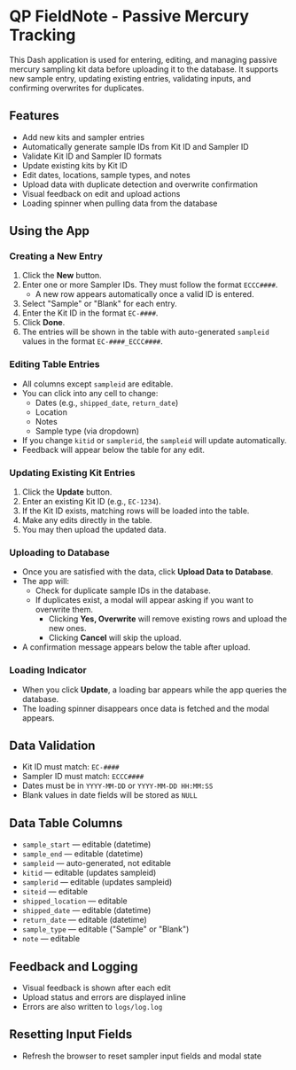 # QP FieldNote - Passive Mercury Tracking

This Dash application is used for entering, editing, and managing passive mercury sampling kit data before uploading it to the database. It supports new sample entry, updating existing entries, validating inputs, and confirming overwrites for duplicates.

## Features

- Add new kits and sampler entries
- Automatically generate sample IDs from Kit ID and Sampler ID
- Validate Kit ID and Sampler ID formats
- Update existing kits by Kit ID
- Edit dates, locations, sample types, and notes
- Upload data with duplicate detection and overwrite confirmation
- Visual feedback on edit and upload actions
- Loading spinner when pulling data from the database

## Using the App

### Creating a New Entry

1. Click the **New** button.
2. Enter one or more Sampler IDs. They must follow the format `ECCC####`.
   - A new row appears automatically once a valid ID is entered.
3. Select "Sample" or "Blank" for each entry.
4. Enter the Kit ID in the format `EC-####`.
5. Click **Done**.
6. The entries will be shown in the table with auto-generated `sampleid` values in the format `EC-####_ECCC####`.

### Editing Table Entries

- All columns except `sampleid` are editable.
- You can click into any cell to change:
  - Dates (e.g., `shipped_date`, `return_date`)
  - Location
  - Notes
  - Sample type (via dropdown)
- If you change `kitid` or `samplerid`, the `sampleid` will update automatically.
- Feedback will appear below the table for any edit.

### Updating Existing Kit Entries

1. Click the **Update** button.
2. Enter an existing Kit ID (e.g., `EC-1234`).
3. If the Kit ID exists, matching rows will be loaded into the table.
4. Make any edits directly in the table.
5. You may then upload the updated data.

### Uploading to Database

- Once you are satisfied with the data, click **Upload Data to Database**.
- The app will:
  - Check for duplicate sample IDs in the database.
  - If duplicates exist, a modal will appear asking if you want to overwrite them.
    - Clicking **Yes, Overwrite** will remove existing rows and upload the new ones.
    - Clicking **Cancel** will skip the upload.
- A confirmation message appears below the table after upload.

### Loading Indicator

- When you click **Update**, a loading bar appears while the app queries the database.
- The loading spinner disappears once data is fetched and the modal appears.

## Data Validation

- Kit ID must match: `EC-####`
- Sampler ID must match: `ECCC####`
- Dates must be in `YYYY-MM-DD` or `YYYY-MM-DD HH:MM:SS`
- Blank values in date fields will be stored as `NULL`

## Data Table Columns

- `sample_start` — editable (datetime)
- `sample_end` — editable (datetime)
- `sampleid` — auto-generated, not editable
- `kitid` — editable (updates sampleid)
- `samplerid` — editable (updates sampleid)
- `siteid` — editable
- `shipped_location` — editable
- `shipped_date` — editable (datetime)
- `return_date` — editable (datetime)
- `sample_type` — editable ("Sample" or "Blank")
- `note` — editable

## Feedback and Logging

- Visual feedback is shown after each edit
- Upload status and errors are displayed inline
- Errors are also written to `logs/log.log`

## Resetting Input Fields

- Refresh the browser to reset sampler input fields and modal state
